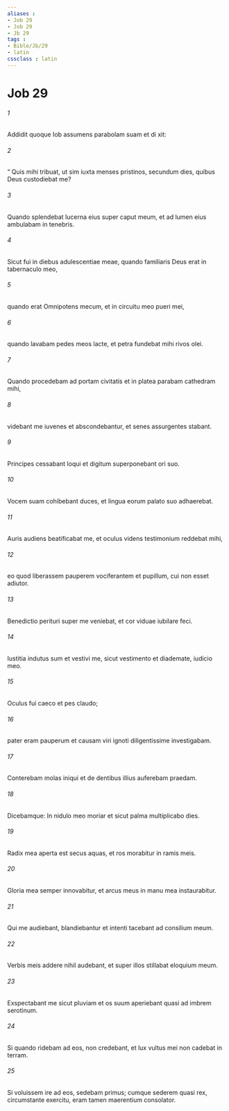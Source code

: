 ```yaml
---
aliases : 
- Job 29
- Job 29
- Jb 29
tags : 
- Bible/Jb/29
- latin
cssclass : latin
---
```


# Job 29

###### 1
Addidit quoque Iob assumens parabolam suam et di xit:
###### 2
“ Quis mihi tribuat, ut sim iuxta menses pristinos, secundum dies, quibus Deus custodiebat me?
###### 3
Quando splendebat lucerna eius super caput meum, et ad lumen eius ambulabam in tenebris.
###### 4
Sicut fui in diebus adulescentiae meae, quando familiaris Deus erat in tabernaculo meo,
###### 5
quando erat Omnipotens mecum, et in circuitu meo pueri mei,
###### 6
quando lavabam pedes meos lacte, et petra fundebat mihi rivos olei.
###### 7
Quando procedebam ad portam civitatis et in platea parabam cathedram mihi,
###### 8
videbant me iuvenes et abscondebantur, et senes assurgentes stabant.
###### 9
Principes cessabant loqui et digitum superponebant ori suo.
###### 10
Vocem suam cohibebant duces, et lingua eorum palato suo adhaerebat.
###### 11
Auris audiens beatificabat me, et oculus videns testimonium reddebat mihi,
###### 12
eo quod liberassem pauperem vociferantem et pupillum, cui non esset adiutor.
###### 13
Benedictio perituri super me veniebat, et cor viduae iubilare feci.
###### 14
Iustitia indutus sum et vestivi me, sicut vestimento et diademate, iudicio meo.
###### 15
Oculus fui caeco et pes claudo;
###### 16
pater eram pauperum et causam viri ignoti diligentissime investigabam.
###### 17
Conterebam molas iniqui et de dentibus illius auferebam praedam.
###### 18
Dicebamque: In nidulo meo moriar et sicut palma multiplicabo dies.
###### 19
Radix mea aperta est secus aquas, et ros morabitur in ramis meis.
###### 20
Gloria mea semper innovabitur, et arcus meus in manu mea instaurabitur.
###### 21
Qui me audiebant, blandiebantur et intenti tacebant ad consilium meum.
###### 22
Verbis meis addere nihil audebant, et super illos stillabat eloquium meum.
###### 23
Exspectabant me sicut pluviam et os suum aperiebant quasi ad imbrem serotinum.
###### 24
Si quando ridebam ad eos, non credebant, et lux vultus mei non cadebat in terram.
###### 25
Si voluissem ire ad eos, sedebam primus; cumque sederem quasi rex, circumstante exercitu, eram tamen maerentium consolator.
